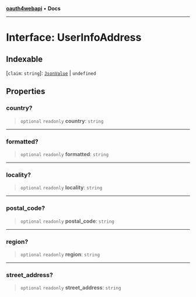 [**oauth4webapi**](../README.md) • **Docs**

***

# Interface: UserInfoAddress

## Indexable

 \[`claim`: `string`\]: [`JsonValue`](../type-aliases/JsonValue.md) \| `undefined`

## Properties

### country?

> `optional` `readonly` **country**: `string`

***

### formatted?

> `optional` `readonly` **formatted**: `string`

***

### locality?

> `optional` `readonly` **locality**: `string`

***

### postal\_code?

> `optional` `readonly` **postal\_code**: `string`

***

### region?

> `optional` `readonly` **region**: `string`

***

### street\_address?

> `optional` `readonly` **street\_address**: `string`
